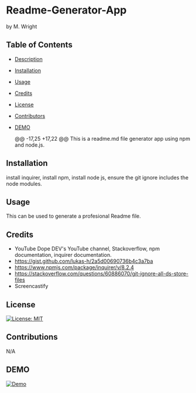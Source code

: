 # Readme-Generator-App
by M. Wright 

 ## Table of Contents 
- [Description](#Description)
- [Installation](#Installation)
- [Usage](#Usage)
- [Credits](#Credits)
- [License](#License)
- [Contributors](#Contributions)
- [DEMO](#DEMO)


	@@ -17,25 +17,22 @@ This is a readme.md file generator app using npm and node.js.

## Installation
install inquirer, install npm, install node js, ensure the git ignore includes the node modules. 

## Usage
This can be used to generate a profesional Readme file. 

## Credits
- YouTube Dope DEV's YouTube channel, Stackoverflow, npm documentation, inquirer documentation. 
- https://gist.github.com/lukas-h/2a5d00690736b4c3a7ba 
- https://www.npmjs.com/package/inquirer/v/8.2.4
- https://stackoverflow.com/questions/60886070/git-ignore-all-ds-store-files
- Screencastify 

## License
[![License: MIT](https://img.shields.io/badge/License-MIT-yellow.svg)](https://opensource.org/licenses/MIT)

## Contributions
N/A 

## DEMO
[![Demo](https://github.com/Mwrightvet/Professional-Readme-Generator/blob/main/Demo_%20Jan%209%202024%208_51%20PM.gif)](https://github.com/Mwrightvet/Professional-Readme-Generator/blob/main/Demo_%20Jan%209%202024%208_51%20PM.gif)
